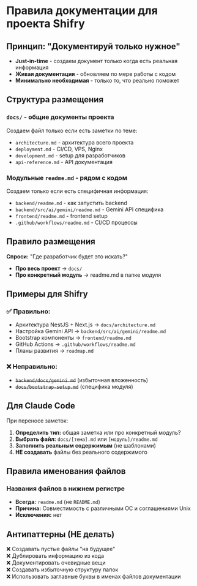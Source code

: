 # Правила документации для проекта Shifry

## Принцип: "Документируй только нужное"

- **Just-in-time** - создаем документ только когда есть реальная информация
- **Живая документация** - обновляем по мере работы с кодом  
- **Минимально необходимая** - только то, что реально поможет

## Структура размещения

### `docs/` - общие документы проекта
Создаем файл только если есть заметки по теме:
- `architecture.md` - архитектура всего проекта
- `deployment.md` - CI/CD, VPS, Nginx
- `development.md` - setup для разработчиков
- `api-reference.md` - API документация

### Модульные `readme.md` - рядом с кодом
Создаем только если есть специфичная информация:
- `backend/readme.md` - как запустить backend
- `backend/src/ai/gemini/readme.md` - Gemini API специфика
- `frontend/readme.md` - frontend setup
- `.github/workflows/readme.md` - CI/CD процессы

## Правило размещения

**Спроси:** "Где разработчик будет это искать?"

- **Про весь проект** → `docs/`
- **Про конкретный модуль** → readme.md в папке модуля

## Примеры для Shifry

### ✅ Правильно:
- Архитектура NestJS + Next.js → `docs/architecture.md`
- Настройка Gemini API → `backend/src/ai/gemini/readme.md`
- Bootstrap компоненты → `frontend/readme.md` 
- GitHub Actions → `.github/workflows/readme.md`
- Планы развития → `roadmap.md`

### ❌ Неправильно:
- ~~`backend/docs/gemini.md`~~ (избыточная вложенность)
- ~~`docs/bootstrap-setup.md`~~ (специфика модуля)

## Для Claude Code

При переносе заметок:
1. **Определить тип:** общая заметка или про конкретный модуль?
2. **Выбрать файл:** `docs/[тема].md` или `[модуль]/readme.md` 
3. **Заполнить реальным содержимым** (не шаблонами)
4. **НЕ создавать** файлы без реального содержимого

## Правила именования файлов

### Названия файлов в нижнем регистре
- **Всегда:** `readme.md` (не `README.md`)  
- **Причина:** Совместимость с различными ОС и соглашениями Unix
- **Исключения:** нет

## Антипаттерны (НЕ делать)

❌ Создавать пустые файлы "на будущее"  
❌ Дублировать информацию из кода  
❌ Документировать очевидные вещи  
❌ Создавать избыточную структуру папок  
❌ Использовать заглавные буквы в именах файлов документации